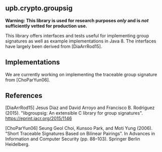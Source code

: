 ## upb.crypto.groupsig
**Warning: This library is used for research purposes *only* and is *not* sufficiently vetted for production use.**

This library offers interfaces and tests useful for implementing group signatures as well as example implementations in Java 8.
The interfaces have largely been derived from [DiaArrRod15].

## Implementations
We are currently working on implementing the traceable group signature from [ChoParYun06].

## References
[DiaArrRod15] Jesus Diaz and David Arroyo and Francisco B. Rodriguez (2015). 
"libgroupsig: An extensible C library for group signatures". https://eprint.iacr.org/2015/1146

[ChoParYun06] Seung Geol Choi, Kunsoo Park, and Moti Yung (2006). "Short Traceable Signatures Based on Bilinear Pairings". 
In Advances in Information and Computer Security (pp. 88–103). Springer Berlin Heidelberg.

